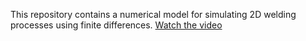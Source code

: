 
This repository contains a numerical model for simulating 2D welding processes using finite differences.
[Watch the video](./animacion_video.mp4)
